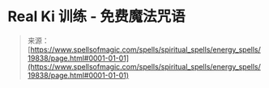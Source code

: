 <!--yml

分类：未分类

日期：2024-06-12 19:02:10

-->

# Real Ki 训练 - 免费魔法咒语

> 来源：[https://www.spellsofmagic.com/spells/spiritual_spells/energy_spells/19838/page.html#0001-01-01](https://www.spellsofmagic.com/spells/spiritual_spells/energy_spells/19838/page.html#0001-01-01)

